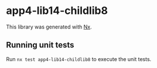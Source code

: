 # app4-lib14-childlib8

This library was generated with [Nx](https://nx.dev).

## Running unit tests

Run `nx test app4-lib14-childlib8` to execute the unit tests.
